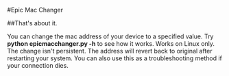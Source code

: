 
#Epic Mac Changer

##That's about it.

You can change the mac address of your device to a specified value. Try **python epicmacchanger.py -h** to see how it works. Works on Linux only. The change isn't persistent. The address will revert back to original after restarting your system. You can also use this as a troubleshooting method if your connection dies.


